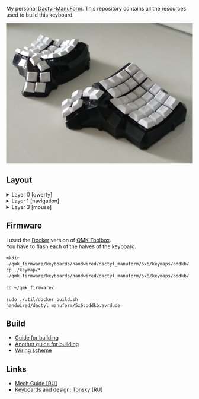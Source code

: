 My personal [Dactyl-ManuForm](https://github.com/abstracthat/dactyl-manuform). This repository contains all the resources used to build this keyboard.


![overview](/images/photos/overview.jpg?raw=true)

## Layout

<details>
  <summary>Layer 0 [qwerty]</summary>
  
  ![qwerty layer](/images/layers/layer-0-qwerty.png?raw=true)
  
</details>

<details>
  <summary>Layer 1 [navigation]</summary>
  
  ![qwerty layer](/images/layers/layer-1-nav.png?raw=true)
  
</details>

<details>
  <summary>Layer 3 [mouse]</summary>
  
  ![qwerty layer](/images/layers/layer-2-mouse.png?raw=true)
  
</details>

## Firmware

I used the [Docker](https://docs.qmk.fm/#/getting_started_docker) version of [QMK Toolbox](https://github.com/qmk/qmk_toolbox).  
You have to flash each of the halves of the keyboard.

```
mkdir ~/qmk_firmware/keyboards/handwired/dactyl_manuform/5x6/keymaps/oddkb/
cp ./keymap/* ~/qmk_firmware/keyboards/handwired/dactyl_manuform/5x6/keymaps/oddkb/

cd ~/qmk_firmware/

sudo ./util/docker_build.sh handwired/dactyl_manuform/5x6:oddkb:avrdude
```
## Build
- [Guide for building](https://medium.com/swlh/complete-idiot-guide-for-building-a-dactyl-manuform-keyboard-53454845b065)
- [Another guide for building](https://nickgreen.info/dactyl-manuform-build-log/)
- [Wiring scheme](https://github.com/abstracthat/dactyl-manuform#alternative-row-driven-wiring-diagram-for-promicro)

## Links
- [Mech Guide [RU]](https://rumech.guide/)
- [Keyboards and design: Tonsky [RU]](https://tonsky.livejournal.com/321097.html)
